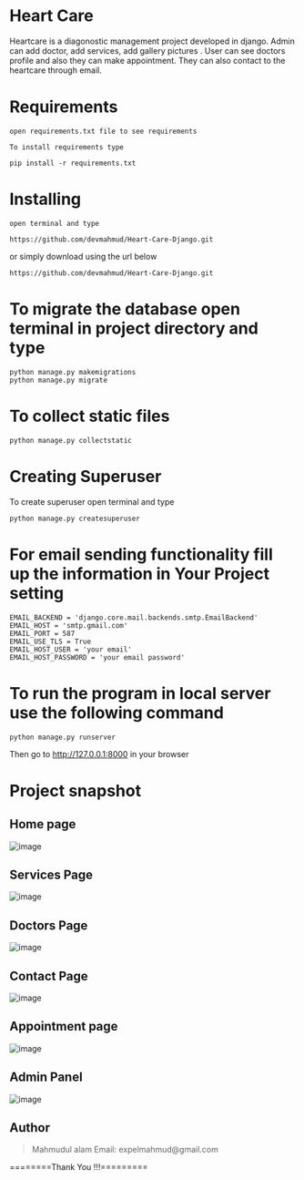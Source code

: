 # Heart Care

Heartcare is a diagonostic management project developed in django. Admin can add doctor, add services, add gallery pictures . User can see doctors profile and also they can make appointment. They can also contact to the heartcare through email.

# Requirements
```
open requirements.txt file to see requirements

To install requirements type

pip install -r requirements.txt
```

# Installing
```
open terminal and type

https://github.com/devmahmud/Heart-Care-Django.git
```
or simply download using the url below
```
https://github.com/devmahmud/Heart-Care-Django.git
```
# To migrate the database open terminal in project directory and type
```
python manage.py makemigrations
python manage.py migrate
```
# To collect static files
```
python manage.py collectstatic
```
# Creating Superuser
To create superuser open terminal and type
```
python manage.py createsuperuser
```
# For email sending functionality fill up the information in Your Project setting
```
EMAIL_BACKEND = 'django.core.mail.backends.smtp.EmailBackend'
EMAIL_HOST = 'smtp.gmail.com'
EMAIL_PORT = 587
EMAIL_USE_TLS = True
EMAIL_HOST_USER = 'your email'
EMAIL_HOST_PASSWORD = 'your email password'
```
# To run the program in local server use the following command
```
python manage.py runserver
```
Then go to http://127.0.0.1:8000 in your browser

# Project snapshot

## Home page
![image](https://user-images.githubusercontent.com/19981097/57323709-0ea78180-7128-11e9-96f7-87dacdc8c0b8.png)

## Services Page
![image](https://user-images.githubusercontent.com/19981097/57323753-2979f600-7128-11e9-8c52-3b3ca47ffb12.png)

## Doctors Page
![image](https://user-images.githubusercontent.com/19981097/57323797-44e50100-7128-11e9-8ba9-caf1d433e359.png)

## Contact Page
![image](https://user-images.githubusercontent.com/19981097/57323832-562e0d80-7128-11e9-9c1e-235c300d084a.png)

## Appointment page
![image](https://user-images.githubusercontent.com/19981097/57323887-778ef980-7128-11e9-9a87-90d249a03577.png)

## Admin Panel
![image](https://user-images.githubusercontent.com/19981097/57323932-93929b00-7128-11e9-9dc0-ba53e5c9e1b1.png)

## Author
<blockquote>
Mahmudul alam
Email: expelmahmud@gmail.com
</blockquote>

========Thank You !!!=========




